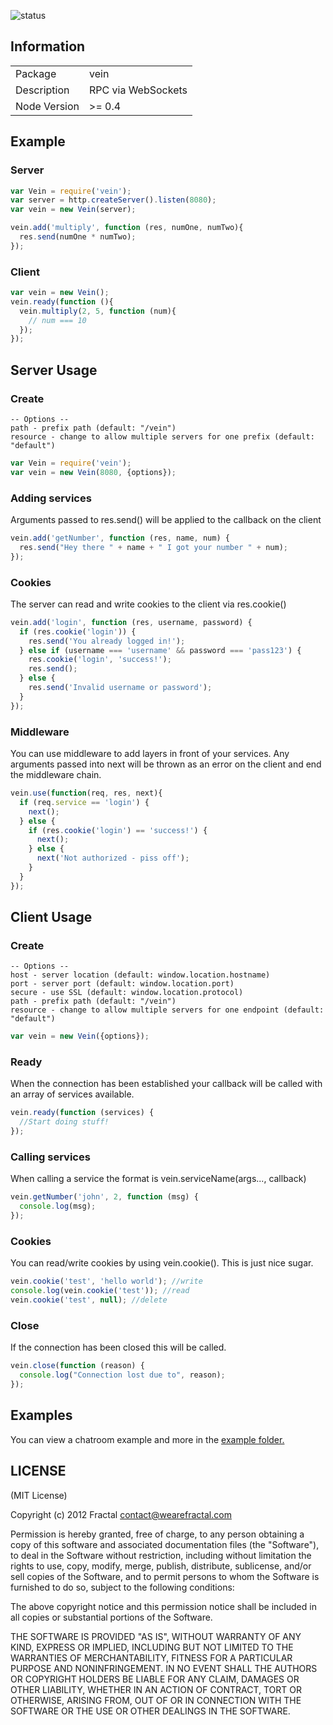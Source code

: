![status](https://secure.travis-ci.org/wearefractal/vein.png?branch=master)

## Information

<table>
<tr>
<td>Package</td>
<td>vein</td>
</tr>
<tr>
<td>Description</td>
<td>RPC via WebSockets</td>
</tr>
<tr>
<td>Node Version</td>
<td>>= 0.4</td>
</tr>
</table>

## Example

### Server

```javascript
var Vein = require('vein');
var server = http.createServer().listen(8080);
var vein = new Vein(server);

vein.add('multiply', function (res, numOne, numTwo){
  res.send(numOne * numTwo);
});
```

### Client

```javascript
var vein = new Vein();
vein.ready(function (){
  vein.multiply(2, 5, function (num){
    // num === 10
  });
});
```

## Server Usage

### Create

```
-- Options --
path - prefix path (default: "/vein")
resource - change to allow multiple servers for one prefix (default: "default")
```

```javascript
var Vein = require('vein');
var vein = new Vein(8080, {options});
```

### Adding services

Arguments passed to res.send() will be applied to the callback on the client

```javascript
vein.add('getNumber', function (res, name, num) {
  res.send("Hey there " + name + " I got your number " + num);
});
```

### Cookies

The server can read and write cookies to the client via res.cookie()

```javascript
vein.add('login', function (res, username, password) {
  if (res.cookie('login')) {
    res.send('You already logged in!');
  } else if (username === 'username' && password === 'pass123') {
    res.cookie('login', 'success!');
    res.send();
  } else {
    res.send('Invalid username or password');
  }
});
```

### Middleware

You can use middleware to add layers in front of your services. Any arguments passed into next will be thrown as an error on the client and end the middleware chain.

```javascript
vein.use(function(req, res, next){
  if (req.service == 'login') {
    next();
  } else {
    if (res.cookie('login') == 'success!') {
      next();
    } else {
      next('Not authorized - piss off');
    }
  }
});
```

## Client Usage

### Create

```
-- Options --
host - server location (default: window.location.hostname)
port - server port (default: window.location.port)
secure - use SSL (default: window.location.protocol)
path - prefix path (default: "/vein")
resource - change to allow multiple servers for one endpoint (default: "default")
```

```javascript
var vein = new Vein({options});
```

### Ready

When the connection has been established your callback will be called with an array of services available.

```javascript
vein.ready(function (services) {
  //Start doing stuff!
});
```

### Calling services

When calling a service the format is vein.serviceName(args..., callback)

```javascript
vein.getNumber('john', 2, function (msg) {
  console.log(msg);
});
```
  
### Cookies

You can read/write cookies by using vein.cookie(). This is just nice sugar.

```javascript
vein.cookie('test', 'hello world'); //write
console.log(vein.cookie('test')); //read
vein.cookie('test', null); //delete
```
  
### Close

If the connection has been closed this will be called.

```javascript
vein.close(function (reason) {
  console.log("Connection lost due to", reason);
});
```

## Examples

You can view a chatroom example and more in the [example folder.](https://github.com/wearefractal/vein/tree/master/examples)

## LICENSE

(MIT License)

Copyright (c) 2012 Fractal <contact@wearefractal.com>

Permission is hereby granted, free of charge, to any person obtaining
a copy of this software and associated documentation files (the
"Software"), to deal in the Software without restriction, including
without limitation the rights to use, copy, modify, merge, publish,
distribute, sublicense, and/or sell copies of the Software, and to
permit persons to whom the Software is furnished to do so, subject to
the following conditions:

The above copyright notice and this permission notice shall be
included in all copies or substantial portions of the Software.

THE SOFTWARE IS PROVIDED "AS IS", WITHOUT WARRANTY OF ANY KIND,
EXPRESS OR IMPLIED, INCLUDING BUT NOT LIMITED TO THE WARRANTIES OF
MERCHANTABILITY, FITNESS FOR A PARTICULAR PURPOSE AND
NONINFRINGEMENT. IN NO EVENT SHALL THE AUTHORS OR COPYRIGHT HOLDERS BE
LIABLE FOR ANY CLAIM, DAMAGES OR OTHER LIABILITY, WHETHER IN AN ACTION
OF CONTRACT, TORT OR OTHERWISE, ARISING FROM, OUT OF OR IN CONNECTION
WITH THE SOFTWARE OR THE USE OR OTHER DEALINGS IN THE SOFTWARE.
